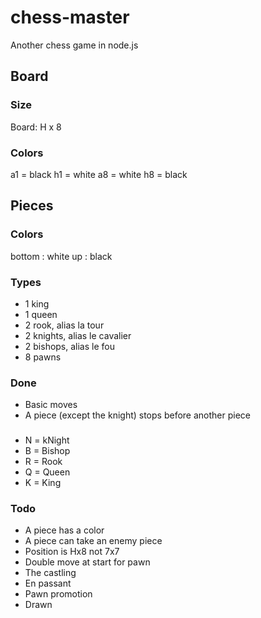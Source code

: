 # chess-master

Another chess game in node.js


## Board

### Size

Board: H x 8

### Colors

a1 = black
h1 = white
a8 = white
h8 = black

## Pieces

### Colors

bottom : white
up : black

### Types

* 1 king
* 1 queen
* 2 rook, alias la tour
* 2 knights, alias le cavalier
* 2 bishops, alias le fou
* 8 pawns

### Done

* Basic moves
* A piece (except the knight) stops before another piece

###
* N = kNight
* B = Bishop
* R = Rook
* Q = Queen
* K = King

### Todo

* A piece has a color
* A piece can take an enemy piece
* Position is Hx8 not 7x7
* Double move at start for pawn
* The castling
* En passant
* Pawn promotion
* Drawn

